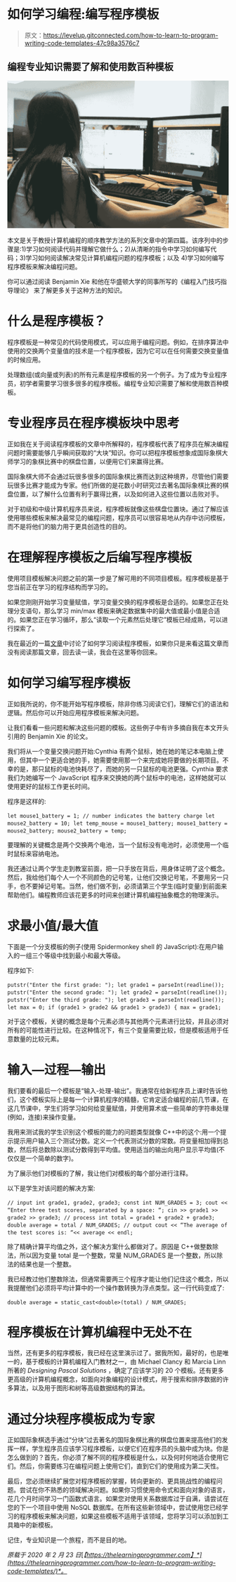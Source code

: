 # 如何学习编程:编写程序模板

> 原文：<https://levelup.gitconnected.com/how-to-learn-to-program-writing-code-templates-47c98a3576c7>

## 编程专业知识需要了解和使用数百种模板

![](img/76f74982ce8b774813e83d4c9323b484.png)

本文是关于教授计算机编程的顺序教学方法的系列文章中的第四篇。该序列中的步骤是:1)学习如何阅读代码并理解它做什么；2)从清晰的指令中学习如何编写代码；3)学习如何阅读解决常见计算机编程问题的程序模板；以及 4)学习如何编写程序模板来解决编程问题。

你可以通过阅读 Benjamin Xie 和他在华盛顿大学的同事所写的《编程入门技巧指导理论》 来了解更多关于这种方法的知识。

# 什么是程序模板？

程序模板是一种常见的代码使用模式，可以应用于编程问题。例如，在排序算法中使用的交换两个变量值的技术是一个程序模板，因为它可以在任何需要交换变量值的时候应用。

处理数组(或向量或列表)的所有元素是程序模板的另一个例子。为了成为专业程序员，初学者需要学习很多很多的程序模板。编程专业知识需要了解和使用数百种模板。

# 专业程序员在程序模板块中思考

正如我在关于阅读程序模板的文章中所解释的，程序模板代表了程序员在解决编程问题时需要能够几乎瞬间获取的“大块”知识。你可以把程序模板想象成国际象棋大师学习的象棋比赛中的棋盘位置，以便用它们来赢得比赛。

国际象棋大师不会通过玩很多很多的国际象棋比赛而达到这种境界，尽管他们需要玩很多比赛才能成为专家。他们所做的是花数小时研究过去著名国际象棋比赛的棋盘位置，以了解什么位置有利于赢得比赛，以及如何进入这些位置以击败对手。

对于初级和中级计算机程序员来说，程序模板就像这些棋盘位置块。通过了解应该使用哪些模板来解决最常见的编程问题，程序员可以很容易地从内存中访问模板，而不是将他们的脑力用于更具创造性的目的。

# 在理解程序模板之后编写程序模板

使用项目模板解决问题之前的第一步是了解可用的不同项目模板。程序模板是基于您当前正在学习的程序结构而学习的。

如果您刚刚开始学习变量赋值，学习变量交换的程序模板是合适的。如果您正在处理分支语句，那么学习 min/max 模板来确定数据集中的最大值或最小值是合适的。如果您正在学习循环，那么“读取一个元素然后处理它”模板已经成熟，可以进行探索了。

我在最近的一篇[文章](https://thelearningprogrammer.com/how-to-learn-to-program-reading-program-templates/)中讨论了如何学习阅读程序模板，如果你只是来看这篇文章而没有阅读那篇文章，回去读一读，我会在这里等你回来。

# 如何学习编写程序模板

正如我所说的，你不能开始写程序模板，除非你练习阅读它们，理解它们的语法和逻辑。然后你可以开始应用程序模板来解决问题。

让我们看看一些问题和解决这些问题的模板。这些例子中有许多摘自我在本文开头引用的 Benjamin Xie 的论文。

我们将从一个变量交换问题开始:Cynthia 有两个鼠标，她在她的笔记本电脑上使用，但其中一个更适合她的手，她需要使用那一个来完成她将要做的长期项目。不幸的是，那只鼠标的电池快耗尽了，而她的另一只鼠标的电池更强。Cynthia 要求我们为她编写一个 JavaScript 程序来交换她的两个鼠标中的电池，这样她就可以使用更好的鼠标工作更长时间。

程序是这样的:

`let mouse1_battery = 1; // number indicates the battery charge
let mouse2_battery = 10;
let temp_mouse = mouse1_battery;
mouse1_battery = mouse2_battery;
mouse2_battery = temp;`

要理解的关键概念是两个交换两个电池，当一个鼠标没有电池时，必须使用一个临时鼠标来容纳电池。

我还通过让两个学生走到教室前面，把一只手放在背后，用身体证明了这个概念。然后，我给他们每个人一个不同颜色的记号笔，让他们交换记号笔，不要用另一只手，也不要掉记号笔。当然，他们做不到，必须请第三个学生(临时变量)到前面来帮助他们。编程教师应该花更多的时间来创建计算机编程抽象概念的物理演示。

# 求最小值/最大值

下面是一个分支模板的例子(使用 Spidermonkey shell 的 JavaScript):在用户输入的一组三个等级中找到最小和最大等级。

程序如下:

`putstr("Enter the first grade: ");
let grade1 = parseInt(readline());
putstr("Enter the second grade: ");
let grade2 = parseInt(readline());
putstr("Enter the third grade: ");
let grade3 = parseInt(readline());
let max = 0;
if (grade1 > grade2 && grade1 > grade3) {
max = grade1;`


对于这个模板，关键的概念是每个元素必须与其他两个元素进行比较，并且必须对所有的可能性进行比较。在这种情况下，有三个变量需要比较，但是模板适用于任意数量的比较元素。

# 输入—过程—输出

我们要看的最后一个模板是“输入-处理-输出”。我通常在给新程序员上课时告诉他们，这个模板实际上是每一个计算机程序的精髓，它肯定适合编程的前几节课，在这几节课中，学生们将学习如何给变量赋值，并使用算术或一些简单的字符串处理(例如，连接)来操作变量。

我用来测试我的学生识别这个模板的能力的问题类型就像 C++中的这个:用一个提示提示用户输入三个测试分数。定义一个代表测试分数的常数。将变量相加得到总数，然后将总数除以测试分数得到平均值。使用适当的输出向用户显示平均值(不仅仅是一个简单的数字)。

为了展示他们对模板的了解，我让他们对模板的每个部分进行注释。

以下是学生对该问题的解决方案:

`// input
int grade1, grade2, grade3;
const int NUM_GRADES = 3;
cout << “Enter three test scores, separated by a space: “;
cin >> grade1 >> grade2 >> grade3;
// process
int total = grade1 + grade2 + grade3;
double average = total / NUM_GRADES;
// output
cout << “The average of the test scores is: “<< average << endl;`

除了精确计算平均值之外，这个解决方案什么都做对了。原因是 C++做整数除法，所以因为变量 total 是一个整数，常量 NUM_GRADES 是一个整数，所以除法的结果也是一个整数。

我已经教过他们整数除法，但通常需要两三个程序才能让他们记住这个概念，所以我提醒他们必须将平均计算中的一个操作数转换为浮点类型。这一行代码变成了:

`double average = static_cast<double>(total) / NUM_GRADES;`

# 程序模板在计算机编程中无处不在

当然，还有更多的程序模板，我已经在这里演示过了。据我所知，最好的，也是唯一的，基于模板的计算机编程入门教材之一，由 Michael Clancy 和 Marcia Linn 所著的 *Designing Pascal Solutions* ，确定了应该学习的 20 个模板。还有更多更高级的计算机编程概念，如面向对象编程的设计模式，用于搜索和排序数据的许多算法，以及用于图形和树等高级数据结构的算法。

# 通过分块程序模板成为专家

正如国际象棋选手通过“分块”过去著名的国际象棋比赛的棋盘位置来提高他们的发挥一样，学生程序员应该学习程序模板，以便它们在程序员的头脑中成为块。你是怎么做到的？首先，你必须了解不同的程序模板是什么，以及何时何地适合使用它们。然后，你需要练习在编程问题上使用它们，直到它们的使用成为第二天性。

最后，您必须继续扩展您对程序模板的掌握，转向更新的、更具挑战性的编程问题。尝试在你不熟悉的领域解决问题。如果你习惯使用命令式和面向对象的语言，花几个月时间学习一门函数式语言。如果您对使用关系数据库过于自满，请尝试在您的下一个项目中使用 NoSQL 数据库。在所有这些新领域中，尝试使用您已经学习的程序模板来解决问题，如果这些模板不适用于该领域，您将学习可以添加到工具箱中的新模板。

记住，专业知识是一个旅程，而不是目的地。

*原载于 2020 年 2 月 23 日*[*【https://thelearningprogrammer.com】*](https://thelearningprogrammer.com/how-to-learn-to-program-writing-code-templates/)*。*
